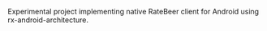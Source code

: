 Experimental project implementing native RateBeer client for Android using
rx-android-architecture.
